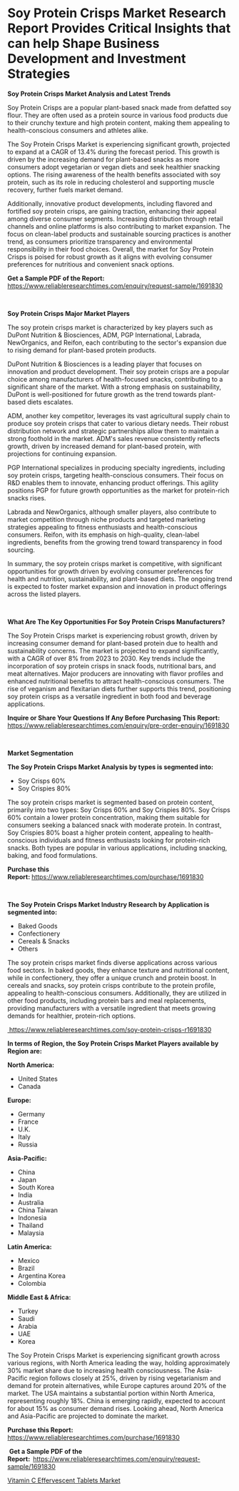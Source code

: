 <p><h1>Soy Protein Crisps Market Research Report Provides Critical Insights that can help Shape Business Development and Investment Strategies</h1></p><p><strong>Soy Protein Crisps Market Analysis and Latest Trends</strong></p>
<p><p>Soy Protein Crisps are a popular plant-based snack made from defatted soy flour. They are often used as a protein source in various food products due to their crunchy texture and high protein content, making them appealing to health-conscious consumers and athletes alike. </p><p>The Soy Protein Crisps Market is experiencing significant growth, projected to expand at a CAGR of 13.4% during the forecast period. This growth is driven by the increasing demand for plant-based snacks as more consumers adopt vegetarian or vegan diets and seek healthier snacking options. The rising awareness of the health benefits associated with soy protein, such as its role in reducing cholesterol and supporting muscle recovery, further fuels market demand. </p><p>Additionally, innovative product developments, including flavored and fortified soy protein crisps, are gaining traction, enhancing their appeal among diverse consumer segments. Increasing distribution through retail channels and online platforms is also contributing to market expansion. The focus on clean-label products and sustainable sourcing practices is another trend, as consumers prioritize transparency and environmental responsibility in their food choices. Overall, the market for Soy Protein Crisps is poised for robust growth as it aligns with evolving consumer preferences for nutritious and convenient snack options.</p></p>
<p><strong>Get a Sample PDF of the Report:&nbsp;</strong> <a href="https://www.reliableresearchtimes.com/enquiry/request-sample/1691830?utm_campaign=3011&utm_medium=2&utm_source=Github&utm_content=ia&utm_term=08032025&utm_id=soy-protein-crisps">https://www.reliableresearchtimes.com/enquiry/request-sample/1691830</a></p>
<p>&nbsp;</p>
<p><strong>Soy Protein Crisps Major Market Players</strong></p>
<p><p>The soy protein crisps market is characterized by key players such as DuPont Nutrition & Biosciences, ADM, PGP International, Labrada, NewOrganics, and Reifon, each contributing to the sector's expansion due to rising demand for plant-based protein products.</p><p>DuPont Nutrition & Biosciences is a leading player that focuses on innovation and product development. Their soy protein crisps are a popular choice among manufacturers of health-focused snacks, contributing to a significant share of the market. With a strong emphasis on sustainability, DuPont is well-positioned for future growth as the trend towards plant-based diets escalates.</p><p>ADM, another key competitor, leverages its vast agricultural supply chain to produce soy protein crisps that cater to various dietary needs. Their robust distribution network and strategic partnerships allow them to maintain a strong foothold in the market. ADM's sales revenue consistently reflects growth, driven by increased demand for plant-based protein, with projections for continuing expansion.</p><p>PGP International specializes in producing specialty ingredients, including soy protein crisps, targeting health-conscious consumers. Their focus on R&D enables them to innovate, enhancing product offerings. This agility positions PGP for future growth opportunities as the market for protein-rich snacks rises.</p><p>Labrada and NewOrganics, although smaller players, also contribute to market competition through niche products and targeted marketing strategies appealing to fitness enthusiasts and health-conscious consumers. Reifon, with its emphasis on high-quality, clean-label ingredients, benefits from the growing trend toward transparency in food sourcing.</p><p>In summary, the soy protein crisps market is competitive, with significant opportunities for growth driven by evolving consumer preferences for health and nutrition, sustainability, and plant-based diets. The ongoing trend is expected to foster market expansion and innovation in product offerings across the listed players.</p></p>
<p>&nbsp;</p>
<p><strong>What Are The Key Opportunities For Soy Protein Crisps Manufacturers?</strong></p>
<p><p>The Soy Protein Crisps market is experiencing robust growth, driven by increasing consumer demand for plant-based protein due to health and sustainability concerns. The market is projected to expand significantly, with a CAGR of over 8% from 2023 to 2030. Key trends include the incorporation of soy protein crisps in snack foods, nutritional bars, and meat alternatives. Major producers are innovating with flavor profiles and enhanced nutritional benefits to attract health-conscious consumers. The rise of veganism and flexitarian diets further supports this trend, positioning soy protein crisps as a versatile ingredient in both food and beverage applications.</p></p>
<p><strong>Inquire or Share Your Questions If Any Before Purchasing This Report:</strong> <a href="https://www.reliableresearchtimes.com/enquiry/pre-order-enquiry/1691830?utm_campaign=3011&utm_medium=2&utm_source=Github&utm_content=ia&utm_term=08032025&utm_id=soy-protein-crisps">https://www.reliableresearchtimes.com/enquiry/pre-order-enquiry/1691830</a></p>
<p>&nbsp;</p>
<p><strong>Market Segmentation</strong></p>
<p><strong>The Soy Protein Crisps Market Analysis by types is segmented into:</strong></p>
<p><ul><li>Soy Crisps 60%</li><li>Soy Crispies 80%</li></ul></p>
<p><p>The soy protein crisps market is segmented based on protein content, primarily into two types: Soy Crisps 60% and Soy Crispies 80%. Soy Crisps 60% contain a lower protein concentration, making them suitable for consumers seeking a balanced snack with moderate protein. In contrast, Soy Crispies 80% boast a higher protein content, appealing to health-conscious individuals and fitness enthusiasts looking for protein-rich snacks. Both types are popular in various applications, including snacking, baking, and food formulations.</p></p>
<p><strong>Purchase this Report:&nbsp;</strong><a href="https://www.reliableresearchtimes.com/purchase/1691830?utm_campaign=3011&utm_medium=2&utm_source=Github&utm_content=ia&utm_term=08032025&utm_id=soy-protein-crisps">https://www.reliableresearchtimes.com/purchase/1691830</a></p>
<p>&nbsp;</p>
<p><strong>The Soy Protein Crisps Market Industry Research by Application is segmented into:</strong></p>
<p><ul><li>Baked Goods</li><li>Confectionery</li><li>Cereals & Snacks</li><li>Others</li></ul></p>
<p><p>The soy protein crisps market finds diverse applications across various food sectors. In baked goods, they enhance texture and nutritional content, while in confectionery, they offer a unique crunch and protein boost. In cereals and snacks, soy protein crisps contribute to the protein profile, appealing to health-conscious consumers. Additionally, they are utilized in other food products, including protein bars and meal replacements, providing manufacturers with a versatile ingredient that meets growing demands for healthier, protein-rich options.</p></p>
<p><a href="https://www.reliableresearchtimes.com/soy-protein-crisps-r1691830?utm_campaign=3011&utm_medium=2&utm_source=Github&utm_content=ia&utm_term=08032025&utm_id=soy-protein-crisps">&nbsp;https://www.reliableresearchtimes.com/soy-protein-crisps-r1691830</a></p>
<p><strong>In terms of Region, the Soy Protein Crisps Market Players available by Region are:</strong></p>
<p>
    <p> <strong> North America: </strong>
        <ul>
            <li>United States</li>
            <li>Canada</li>
        </ul>
        </p> 
    <p> <strong> Europe: </strong>
        <ul>
            <li>Germany</li>
            <li>France</li>
            <li>U.K.</li>
            <li>Italy</li>
            <li>Russia</li>
        </ul>
        </p> 
    <p> <strong> Asia-Pacific: </strong>
        <ul>
            <li>China</li>
            <li>Japan</li>
            <li>South Korea</li>
            <li>India</li>
            <li>Australia</li>
            <li>China Taiwan</li>
            <li>Indonesia</li>
            <li>Thailand</li>
            <li>Malaysia</li>
        </ul>
        </p> 
    <p> <strong> Latin America: </strong>
        <ul>
            <li>Mexico</li>
            <li>Brazil</li>
            <li>Argentina Korea</li>
            <li>Colombia</li>
        </ul>
        </p> 
    <p> <strong> Middle East & Africa: </strong>
        <ul>
            <li>Turkey</li>
            <li>Saudi</li>
            <li>Arabia</li>
            <li>UAE</li>
            <li>Korea</li>
        </ul>
    </p>
    </p>
<p><p>The Soy Protein Crisps Market is experiencing significant growth across various regions, with North America leading the way, holding approximately 30% market share due to increasing health consciousness. The Asia-Pacific region follows closely at 25%, driven by rising vegetarianism and demand for protein alternatives, while Europe captures around 20% of the market. The USA maintains a substantial portion within North America, representing roughly 18%. China is emerging rapidly, expected to account for about 15% as consumer demand rises. Looking ahead, North America and Asia-Pacific are projected to dominate the market.</p></p>
<p><strong>Purchase this Report: </strong><a href="https://www.reliableresearchtimes.com/purchase/1691830?utm_campaign=3011&utm_medium=2&utm_source=Github&utm_content=ia&utm_term=08032025&utm_id=soy-protein-crisps">https://www.reliableresearchtimes.com/purchase/1691830</a></p>
<p>&nbsp;<strong>Get a Sample PDF of the Report:&nbsp;&nbsp;</strong><a href="https://www.reliableresearchtimes.com/enquiry/request-sample/1691830?utm_campaign=3011&utm_medium=2&utm_source=Github&utm_content=ia&utm_term=08032025&utm_id=soy-protein-crisps">https://www.reliableresearchtimes.com/enquiry/request-sample/1691830</a></p>
<p><strong></strong></p>
<p><p><a href="https://github.com/chkrselia/Market-Research-Report-List-1/blob/main/vitamin-c-effervescent-tablets-market.md?utm_campaign=3011&utm_medium=2&utm_source=Github&utm_content=ia&utm_term=08032025&utm_id=soy-protein-crisps">Vitamin C Effervescent Tablets Market</a></p></p>